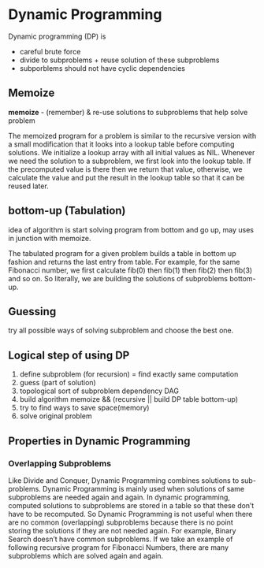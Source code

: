 # Dynamic Programming

Dynamic programming (DP) is

* careful brute force  
* divide to subproblems + reuse solution of these subproblems
* subporblems should not have cyclic dependencies

## Memoize

**memoize** - (remember) & re-use solutions to subproblems that help solve problem

The memoized program for a problem is similar to the recursive version with a small modification that it looks into a lookup table before computing solutions. We initialize a lookup array with all initial values as NIL. Whenever we need the solution to a subproblem, we first look into the lookup table. If the precomputed value is there then we return that value, otherwise, we calculate the value and put the result in the lookup table so that it can be reused later.

## bottom-up (Tabulation)

idea of algorithm is start solving program from bottom and go up, may uses in junction with memoize.

The tabulated program for a given problem builds a table in bottom up fashion and returns the last entry from table. For example, for the same Fibonacci number, we first calculate fib(0) then fib(1) then fib(2) then fib(3) and so on. So literally, we are building the solutions of subproblems bottom-up.

## Guessing

try all possible ways of solving subproblem and choose the best one.

## Logical step of using DP

1. define subproblem (for recursion) = find exactly same computation
1. guess (part of solution)
1. topological sort of subproblem dependency DAG
1. build algorithm memoize && (recursive || build DP table bottom-up)
1. try to find ways to save space(memory)
1. solve original problem


## Properties in Dynamic Programming

### Overlapping Subproblems

Like Divide and Conquer, Dynamic Programming combines solutions to sub-problems. Dynamic Programming is mainly used when solutions of same subproblems are needed again and again. In dynamic programming, computed solutions to subproblems are stored in a table so that these don’t have to be recomputed. So Dynamic Programming is not useful when there are no common (overlapping) subproblems because there is no point storing the solutions if they are not needed again. For example, Binary Search doesn’t have common subproblems. If we take an example of following recursive program for Fibonacci Numbers, there are many subproblems which are solved again and again.
